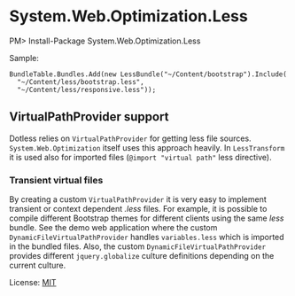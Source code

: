 System.Web.Optimization.Less
============================
PM> Install-Package System.Web.Optimization.Less

Sample:

```
BundleTable.Bundles.Add(new LessBundle("~/Content/bootstrap").Include(
  "~/Content/less/bootstrap.less",
  "~/Content/less/responsive.less"));
```

## VirtualPathProvider support

Dotless relies on `VirtualPathProvider` for getting less file sources. `System.Web.Optimization` itself uses this approach heavily. In `LessTransform` it is used also for imported files (`@import "virtual path"` less directive). 

### Transient virtual files

By creating a custom `VirtualPathProvider` it is very easy to implement transient or context dependent *.less* files. For example, it is possible to compile different Bootstrap themes for different clients using the same *less* bundle. See the demo web application where the custom `DynamicFileVirtualPathProvider` handles `variables.less` which is imported in the bundled files.
Also, the custom `DynamicFileVirtualPathProvider` provides different `jquery.globalize` culture definitions depending on the current culture.


License: <a href="http://opensource.org/licenses/MIT">MIT</a>
